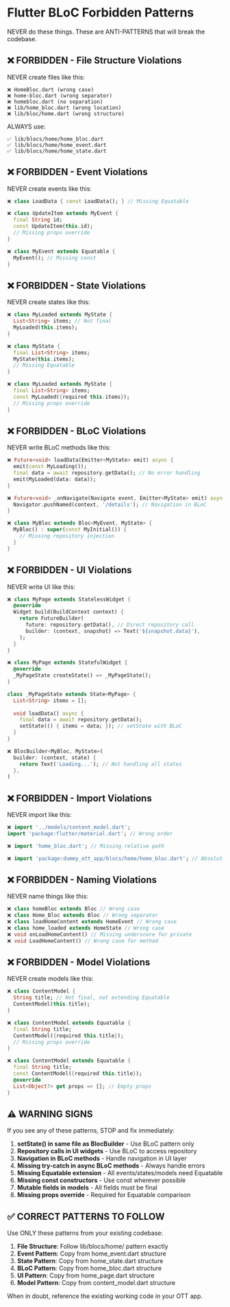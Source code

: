 # Flutter BLoC Forbidden Patterns

NEVER do these things. These are ANTI-PATTERNS that will break the codebase.

## ❌ FORBIDDEN - File Structure Violations

NEVER create files like this:
```
❌ HomeBloc.dart (wrong case)
❌ home-bloc.dart (wrong separator) 
❌ homebloc.dart (no separation)
❌ lib/home_bloc.dart (wrong location)
❌ lib/bloc/home.dart (wrong structure)
```

ALWAYS use:
```
✅ lib/blocs/home/home_bloc.dart
✅ lib/blocs/home/home_event.dart
✅ lib/blocs/home/home_state.dart
```

## ❌ FORBIDDEN - Event Violations

NEVER create events like this:
```dart
❌ class LoadData { const LoadData(); } // Missing Equatable

❌ class UpdateItem extends MyEvent {
  final String id;
  const UpdateItem(this.id);
  // Missing props override
}

❌ class MyEvent extends Equatable {
  MyEvent(); // Missing const
}
```

## ❌ FORBIDDEN - State Violations

NEVER create states like this:
```dart
❌ class MyLoaded extends MyState {
  List<String> items; // Not final
  MyLoaded(this.items);
}

❌ class MyState {
  final List<String> items;
  MyState(this.items);
  // Missing Equatable
}

❌ class MyLoaded extends MyState {
  final List<String> items;
  const MyLoaded({required this.items});
  // Missing props override
}
```

## ❌ FORBIDDEN - BLoC Violations  

NEVER write BLoC methods like this:
```dart
❌ Future<void> loadData(Emitter<MyState> emit) async {
  emit(const MyLoading());
  final data = await repository.getData(); // No error handling
  emit(MyLoaded(data: data));
}

❌ Future<void> _onNavigate(Navigate event, Emitter<MyState> emit) async {
  Navigator.pushNamed(context, '/details'); // Navigation in BLoC
}

❌ class MyBloc extends Bloc<MyEvent, MyState> {
  MyBloc() : super(const MyInitial()) {
    // Missing repository injection
  }
}
```

## ❌ FORBIDDEN - UI Violations

NEVER write UI like this:
```dart
❌ class MyPage extends StatelessWidget {
  @override
  Widget build(BuildContext context) {
    return FutureBuilder(
      future: repository.getData(), // Direct repository call
      builder: (context, snapshot) => Text('${snapshot.data}'),
    );
  }
}

❌ class MyPage extends StatefulWidget {
  @override
  _MyPageState createState() => _MyPageState();
}

class _MyPageState extends State<MyPage> {
  List<String> items = [];
  
  void loadData() async {
    final data = await repository.getData();
    setState(() { items = data; }); // setState with BLoC
  }
}

❌ BlocBuilder<MyBloc, MyState>(
  builder: (context, state) {
    return Text('Loading...'); // Not handling all states
  },
)
```

## ❌ FORBIDDEN - Import Violations

NEVER import like this:
```dart
❌ import '../models/content_model.dart';
import 'package:flutter/material.dart'; // Wrong order

❌ import 'home_bloc.dart'; // Missing relative path

❌ import 'package:dummy_ott_app/blocs/home/home_bloc.dart'; // Absolute import
```

## ❌ FORBIDDEN - Naming Violations

NEVER name things like this:
```dart
❌ class homeBloc extends Bloc // Wrong case
❌ class Home_Bloc extends Bloc // Wrong separator
❌ class loadHomeContent extends HomeEvent // Wrong case
❌ class home_loaded extends HomeState // Wrong case
❌ void onLoadHomeContent() // Missing underscore for private
❌ void LoadHomeContent() // Wrong case for method
```

## ❌ FORBIDDEN - Model Violations

NEVER create models like this:
```dart
❌ class ContentModel {
  String title; // Not final, not extending Equatable
  ContentModel(this.title);
}

❌ class ContentModel extends Equatable {
  final String title;
  ContentModel({required this.title});
  // Missing props override
}

❌ class ContentModel extends Equatable {
  final String title;
  const ContentModel({required this.title});
  @override
  List<Object?> get props => []; // Empty props
}
```

## ⚠️ WARNING SIGNS

If you see any of these patterns, STOP and fix immediately:

1. **setState() in same file as BlocBuilder** - Use BLoC pattern only
2. **Repository calls in UI widgets** - Use BLoC to access repository  
3. **Navigation in BLoC methods** - Handle navigation in UI layer
4. **Missing try-catch in async BLoC methods** - Always handle errors
5. **Missing Equatable extension** - All events/states/models need Equatable
6. **Missing const constructors** - Use const wherever possible
7. **Mutable fields in models** - All fields must be final
8. **Missing props override** - Required for Equatable comparison

## ✅ CORRECT PATTERNS TO FOLLOW

Use ONLY these patterns from your existing codebase:

1. **File Structure**: Follow lib/blocs/home/ pattern exactly
2. **Event Pattern**: Copy from home_event.dart structure  
3. **State Pattern**: Copy from home_state.dart structure
4. **BLoC Pattern**: Copy from home_bloc.dart structure
5. **UI Pattern**: Copy from home_page.dart structure
6. **Model Pattern**: Copy from content_model.dart structure

When in doubt, reference the existing working code in your OTT app.
